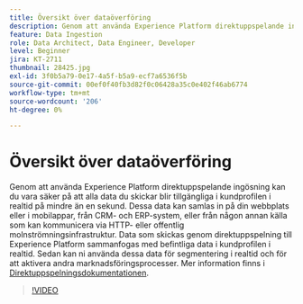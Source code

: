 ```yaml
---
title: Översikt över dataöverföring
description: Genom att använda Experience Platform direktuppspelande ingösning kan du vara säker på att alla data du skickar blir tillgängliga i kundprofilen i realtid på mindre än en sekund. Dessa data kan samlas in på din webbplats eller i mobilappar, från CRM- och ERP-system, eller från någon annan källa som kan kommunicera via HTTP- eller offentlig molnströmningsinfrastruktur. Data som skickas genom direktuppspelning till Experience Platform sammanfogas med befintliga data i kundprofilen i realtid. Sedan kan ni använda dessa data för segmentering i realtid och för att aktivera andra marknadsföringsprocesser.
feature: Data Ingestion
role: Data Architect, Data Engineer, Developer
level: Beginner
jira: KT-2711
thumbnail: 28425.jpg
exl-id: 3f0b5a79-0e17-4a5f-b5a9-ecf7a6536f5b
source-git-commit: 00ef0f40fb3d82f0c06428a35c0e402f46ab6774
workflow-type: tm+mt
source-wordcount: '206'
ht-degree: 0%

---
```


# Översikt över dataöverföring

Genom att använda Experience Platform direktuppspelande ingösning kan du vara säker på att alla data du skickar blir tillgängliga i kundprofilen i realtid på mindre än en sekund. Dessa data kan samlas in på din webbplats eller i mobilappar, från CRM- och ERP-system, eller från någon annan källa som kan kommunicera via HTTP- eller offentlig molnströmningsinfrastruktur. Data som skickas genom direktuppspelning till Experience Platform sammanfogas med befintliga data i kundprofilen i realtid. Sedan kan ni använda dessa data för segmentering i realtid och för att aktivera andra marknadsföringsprocesser. Mer information finns i [Direktuppspelningsdokumentationen](https://experienceleague.adobe.com/docs/experience-platform/ingestion/streaming/overview.html?lang=sv).

>[!VIDEO](https://video.tv.adobe.com/v/28425?learn=on)
